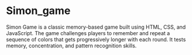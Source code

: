 # Simon_game
Simon Game is a classic memory-based game built using HTML, CSS, and JavaScript. The game challenges players to remember and repeat a sequence of colors that gets progressively longer with each round. It tests memory, concentration, and pattern recognition skills.
